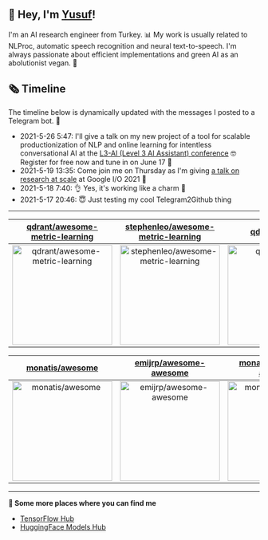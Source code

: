 ## 👋 Hey, I'm [Yusuf](https://www.linkedin.com/in/yusuf-sar%C4%B1g%C3%B6z-4bb826ba/)!

I'm an AI research engineer from Turkey. 📊 My work is usually related to NLProc, automatic speech recognition and neural text-to-speech. I'm always passionate about efficient implementations and green AI as an abolutionist vegan. 🌱
## 🗞️ Timeline
The timeline below is dynamically updated with the messages I posted to a Telegram bot. 🤖
- 2021-5-26 5:47: I'll give a talk on my new project of a tool for scalable productionization of NLP and online learning for intentless conversational AI at the [L3-AI (Level 3 AI Assistant) conference](https://l3-ai.dev) 🤓 Register for free now and tune in on June 17 🤙
- 2021-5-19 13:35: Come join me on Thursday as I'm giving [a talk on research at scale](https://gdg.community.dev/events/details/google-io-community-lounge-meetups-presents-machine-learning-developers-meetup-emeaapac/) at Google I/O 2021 🎉
- 2021-5-18 7:40: 👌 Yes, it's working like a charm 🥳
- 2021-5-17 20:46: 😇 Just testing my cool Telegram2Github thing

---

| [qdrant/awesome-metric-learning](https://github.com/qdrant/awesome-metric-learning) | [stephenleo/awesome-metric-learning](https://github.com/stephenleo/awesome-metric-learning) | [qdrant/qdrant](https://github.com/qdrant/qdrant) |
| :-: | :-: | :-: |
| <a href="https://github.com/qdrant/awesome-metric-learning"><img src="https://github.com/monatis/monatis/raw/main/DISPLAY.jpg" alt="qdrant/awesome-metric-learning" title="qdrant/awesome-metric-learning" width="200" height="200"></a> | <a href="https://github.com/stephenleo/awesome-metric-learning"><img src="https://github.com/monatis/monatis/raw/main/DISPLAY.jpg" alt="stephenleo/awesome-metric-learning" title="stephenleo/awesome-metric-learning" width="200" height="200"></a> | <a href="https://github.com/qdrant/qdrant"><img src="https://github.com/monatis/monatis/raw/main/DISPLAY.jpg" alt="qdrant/qdrant" title="qdrant/qdrant" width="200" height="200"></a> |

| [monatis/awesome](https://github.com/monatis/awesome) | [emijrp/awesome-awesome](https://github.com/emijrp/awesome-awesome) | [monatis/awesome-awesome](https://github.com/monatis/awesome-awesome) |
| :-: | :-: | :-: |
| <a href="https://github.com/monatis/awesome"><img src="https://github.com/monatis/monatis/raw/main/DISPLAY.jpg" alt="monatis/awesome" title="monatis/awesome" width="200" height="200"></a> | <a href="https://github.com/emijrp/awesome-awesome"><img src="https://github.com/monatis/monatis/raw/main/DISPLAY.jpg" alt="emijrp/awesome-awesome" title="emijrp/awesome-awesome" width="200" height="200"></a> | <a href="https://github.com/monatis/awesome-awesome"><img src="https://github.com/monatis/monatis/raw/main/DISPLAY.jpg" alt="monatis/awesome-awesome" title="monatis/awesome-awesome" width="200" height="200"></a> |



---

**🤙 Some more places where you can find me**
- [TensorFlow Hub](https://tfhub.dev/monatis)
- [HuggingFace Models Hub](https://huggingface.co/mys)
